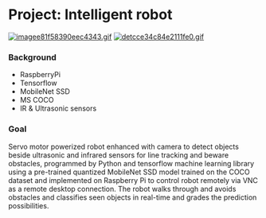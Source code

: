 # Project: Intelligent robot




<a href="https://gifyu.com/image/SHiIh"><img src="https://s8.gifyu.com/images/imagee81f58390eec4343.gif" alt="imagee81f58390eec4343.gif" border="0" /></a>
<a href="https://gifyu.com/image/SHi7o"><img src="https://s8.gifyu.com/images/detcce34c84e2111fe0.gif" alt="detcce34c84e2111fe0.gif" border="0" /></a>


### Background

* RaspberryPi 
* Tensorflow
* MobileNet SSD 
* MS COCO 
* IR & Ultrasonic sensors

### Goal

Servo motor powerized robot enhanced with camera to detect objects beside ultrasonic and infrared sensors for line tracking and beware obstacles, programmed by Python and tensorflow machine learning library using a pre-trained quantized MobileNet SSD model trained on the COCO dataset and implemented on Raspberry Pi to control robot remotely via VNC as a remote desktop connection. The robot walks through and avoids obstacles  and classifies seen objects in real-time and grades the prediction possibilities.
